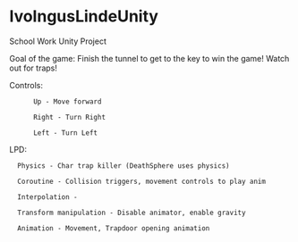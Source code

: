 # IvoIngusLindeUnity
School Work Unity Project

Goal of the game: Finish the tunnel to get to the key to win the game! Watch out for traps!

Controls: 

          Up - Move forward

          Right - Turn Right
          
          Left - Turn Left
          
LPD:

      Physics - Char trap killer (DeathSphere uses physics)
      
      Coroutine - Collision triggers, movement controls to play anim
      
      Interpolation - 
      
      Transform manipulation - Disable animator, enable gravity
      
      Animation - Movement, Trapdoor opening animation
